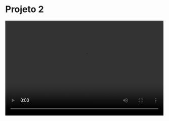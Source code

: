 # Projeto 2
 
<video width="500" height="300" autoplay loop>
                <source src="https://github.com/arthurarraes/projeto-2/blob/main/hitpaw-1676413210269.webm" type="video/mp4">
